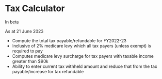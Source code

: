 # Tax Calculator

In beta

As at 21 June 2023
* Compute the total tax payable/refundable for FY2022-23 
* Inclusive of 2% medicare levy which all tax payers (unless exempt) is required to pay
* Computes medicare levy surcharge for tax payers with taxable income greater than $90k
* Ability to enter current tax withheld amount and reduce that from the tax payable/increase for tax refundable
